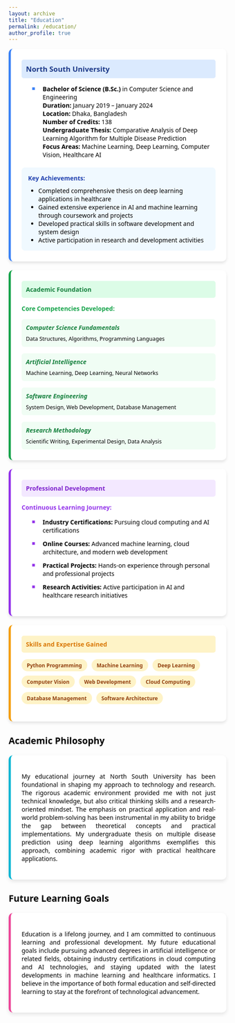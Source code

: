 ```yaml
---
layout: archive
title: "Education"
permalink: /education/
author_profile: true
---
```


<span style="font-family: 'Segoe UI', sans-serif; color: black;">
<div style="display: flex; flex-wrap: wrap; gap: 20px;">
  <div style="background-color: white; border-left: 5px solid #3b82f6; border-radius: 10px; padding: 25px; flex: 1 1 100%; max-width: 100%; box-shadow: 0 4px 6px rgba(0, 0, 0, 0.1);">
    <div style="background-color: #dbeafe; padding: 10px; border-radius: 5px; margin-bottom: 15px;">
      <span style="color: #1e3a8a; font-size: 1.2em; font-weight: bold;">North South University</span>
    </div>
    <ul style="font-family: 'Segoe UI', sans-serif; color: black; margin-top: 15px;">
      <li style="margin-bottom: 12px; list-style-type: none; position: relative; padding-left: 25px;">
        <span style="position: absolute; left: 0; color: #3b82f6; font-size: 0.9em;">■</span>
        <b>Bachelor of Science (B.Sc.)</b> in Computer Science and Engineering <br/>
        <b>Duration:</b> January 2019 – January 2024 <br/>
        <b>Location:</b> Dhaka, Bangladesh <br/>
        <b>Number of Credits:</b> 138 <br/>
        <b>Undergraduate Thesis:</b> Comparative Analysis of Deep Learning Algorithm for Multiple Disease Prediction <br/>
        <b>Focus Areas:</b> Machine Learning, Deep Learning, Computer Vision, Healthcare AI
      </li>
    </ul>
    <div style="margin-top: 20px; padding: 15px; background-color: #f0f9ff; border-radius: 8px;">
      <h4 style="color: #1e40af; margin: 0 0 10px 0;">Key Achievements:</h4>
      <ul style="margin: 0; color: black;">
        <li>Completed comprehensive thesis on deep learning applications in healthcare</li>
        <li>Gained extensive experience in AI and machine learning through coursework and projects</li>
        <li>Developed practical skills in software development and system design</li>
        <li>Active participation in research and development activities</li>
      </ul>
    </div>
  </div>

  <div style="background-color: white; border-left: 5px solid #16a34a; border-radius: 10px; padding: 25px; flex: 1 1 100%; max-width: 100%; box-shadow: 0 4px 6px rgba(0, 0, 0, 0.1);">
    <div style="background-color: #dcfce7; padding: 10px; border-radius: 5px; margin-bottom: 15px;">
      <span style="color: #15803d; font-size: 1em; font-weight: bold;">Academic Foundation</span>
    </div>
    <div style="margin-top: 15px;">
      <h4 style="color: #16a34a; margin: 0 0 15px 0;">Core Competencies Developed:</h4>
      <div style="display: grid; grid-template-columns: repeat(auto-fit, minmax(250px, 1fr)); gap: 15px;">
        <div style="padding: 10px; background-color: #f0fdf4; border-radius: 6px;">
          <h5 style="color: #15803d; margin: 0 0 8px 0;">Computer Science Fundamentals</h5>
          <p style="margin: 0; color: black; font-size: 0.9em;">Data Structures, Algorithms, Programming Languages</p>
        </div>
        <div style="padding: 10px; background-color: #f0fdf4; border-radius: 6px;">
          <h5 style="color: #15803d; margin: 0 0 8px 0;">Artificial Intelligence</h5>
          <p style="margin: 0; color: black; font-size: 0.9em;">Machine Learning, Deep Learning, Neural Networks</p>
        </div>
        <div style="padding: 10px; background-color: #f0fdf4; border-radius: 6px;">
          <h5 style="color: #15803d; margin: 0 0 8px 0;">Software Engineering</h5>
          <p style="margin: 0; color: black; font-size: 0.9em;">System Design, Web Development, Database Management</p>
        </div>
        <div style="padding: 10px; background-color: #f0fdf4; border-radius: 6px;">
          <h5 style="color: #15803d; margin: 0 0 8px 0;">Research Methodology</h5>
          <p style="margin: 0; color: black; font-size: 0.9em;">Scientific Writing, Experimental Design, Data Analysis</p>
        </div>
      </div>
    </div>
  </div>

  <div style="background-color: white; border-left: 5px solid #9333ea; border-radius: 10px; padding: 25px; flex: 1 1 100%; max-width: 100%; box-shadow: 0 4px 6px rgba(0, 0, 0, 0.1);">
    <div style="background-color: #f3e8ff; padding: 10px; border-radius: 5px; margin-bottom: 15px;">
      <span style="color: #7e22ce; font-size: 1em; font-weight: bold;">Professional Development</span>
    </div>
    <div style="margin-top: 15px;">
      <h4 style="color: #9333ea; margin: 0 0 15px 0;">Continuous Learning Journey:</h4>
      <ul style="font-family: 'Segoe UI', sans-serif; color: black; margin-top: 15px;">
        <li style="margin-bottom: 12px; list-style-type: none; position: relative; padding-left: 25px;">
          <span style="position: absolute; left: 0; color: #9333ea; font-size: 0.9em;">■</span>
          <b>Industry Certifications:</b> Pursuing cloud computing and AI certifications
        </li>
        <li style="margin-bottom: 12px; list-style-type: none; position: relative; padding-left: 25px;">
          <span style="position: absolute; left: 0; color: #9333ea; font-size: 0.9em;">■</span>
          <b>Online Courses:</b> Advanced machine learning, cloud architecture, and modern web development
        </li>
        <li style="margin-bottom: 12px; list-style-type: none; position: relative; padding-left: 25px;">
          <span style="position: absolute; left: 0; color: #9333ea; font-size: 0.9em;">■</span>
          <b>Practical Projects:</b> Hands-on experience through personal and professional projects
        </li>
        <li style="margin-bottom: 12px; list-style-type: none; position: relative; padding-left: 25px;">
          <span style="position: absolute; left: 0; color: #9333ea; font-size: 0.9em;">■</span>
          <b>Research Activities:</b> Active participation in AI and healthcare research initiatives
        </li>
      </ul>
    </div>
  </div>

  <div style="background-color: white; border-left: 5px solid #f59e0b; border-radius: 10px; padding: 25px; flex: 1 1 100%; max-width: 100%; box-shadow: 0 4px 6px rgba(0, 0, 0, 0.1);">
    <div style="background-color: #fef3c7; padding: 10px; border-radius: 5px; margin-bottom: 15px;">
      <span style="color: #d97706; font-size: 1em; font-weight: bold;">Skills and Expertise Gained</span>
    </div>
    <div style="margin-top: 15px;">
      <div style="display: flex; flex-wrap: wrap; gap: 10px; margin-bottom: 15px;">
        <span style="background-color: #fef3c7; color: #92400e; padding: 6px 12px; border-radius: 20px; font-size: 0.85em; font-weight: bold;">Python Programming</span>
        <span style="background-color: #fef3c7; color: #92400e; padding: 6px 12px; border-radius: 20px; font-size: 0.85em; font-weight: bold;">Machine Learning</span>
        <span style="background-color: #fef3c7; color: #92400e; padding: 6px 12px; border-radius: 20px; font-size: 0.85em; font-weight: bold;">Deep Learning</span>
        <span style="background-color: #fef3c7; color: #92400e; padding: 6px 12px; border-radius: 20px; font-size: 0.85em; font-weight: bold;">Computer Vision</span>
        <span style="background-color: #fef3c7; color: #92400e; padding: 6px 12px; border-radius: 20px; font-size: 0.85em; font-weight: bold;">Web Development</span>
        <span style="background-color: #fef3c7; color: #92400e; padding: 6px 12px; border-radius: 20px; font-size: 0.85em; font-weight: bold;">Cloud Computing</span>
        <span style="background-color: #fef3c7; color: #92400e; padding: 6px 12px; border-radius: 20px; font-size: 0.85em; font-weight: bold;">Database Management</span>
        <span style="background-color: #fef3c7; color: #92400e; padding: 6px 12px; border-radius: 20px; font-size: 0.85em; font-weight: bold;">Software Architecture</span>
      </div>
    </div>
  </div>
</div>

## Academic Philosophy

<div style="background-color: white; border-left: 5px solid #06b6d4; border-radius: 10px; padding: 25px; margin-top: 20px; box-shadow: 0 4px 8px rgba(0, 0, 0, 0.1);">
  <p style="text-align: justify; color: black; font-family: 'Segoe UI', serif;">
    My educational journey at North South University has been foundational in shaping my approach to technology and research. The rigorous academic environment provided me with not just technical knowledge, but also critical thinking skills and a research-oriented mindset. The emphasis on practical application and real-world problem-solving has been instrumental in my ability to bridge the gap between theoretical concepts and practical implementations. My undergraduate thesis on multiple disease prediction using deep learning algorithms exemplifies this approach, combining academic rigor with practical healthcare applications.
  </p>
</div>

## Future Learning Goals

<div style="background-color: white; border-left: 5px solid #ec4899; border-radius: 10px; padding: 25px; margin-top: 20px; box-shadow: 0 4px 8px rgba(0, 0, 0, 0.1);">
  <p style="text-align: justify; color: black; font-family: 'Segoe UI', serif;">
    Education is a lifelong journey, and I am committed to continuous learning and professional development. My future educational goals include pursuing advanced degrees in artificial intelligence or related fields, obtaining industry certifications in cloud computing and AI technologies, and staying updated with the latest developments in machine learning and healthcare informatics. I believe in the importance of both formal education and self-directed learning to stay at the forefront of technological advancement.
  </p>
</div>
</span>